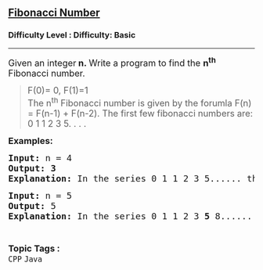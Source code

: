 <h2><a href="https://www.geeksforgeeks.org/problems/fibonacci-number-1605700704--152305/1">Fibonacci Number</a></h2><h3>Difficulty Level : Difficulty: Basic</h3><hr><div class="problems_problem_content__Xm_eO"><p><span style="font-size: 18px;">Given an integer<strong>&nbsp;n</strong><strong>.&nbsp;</strong>Write a program to find the&nbsp;<strong>n<sup>th</sup></strong> Fibonacci number.</span></p>
<blockquote>
<p><span style="font-size: 18px;">F(0)= 0, F(1)=1<strong><br></strong></span><span style="font-size: 18px;">The n<sup>th</sup>&nbsp;Fibonacci number is given by the forumla F(n) = F(n-1) + F(n-2). The first few fibonacci numbers are: 0 1 1 2 3 5. . . .&nbsp;</span></p>
</blockquote>
<p><span style="font-size: 18px;"><strong>Examples:</strong></span></p>
<pre><span style="font-size: 18px;"><strong>Input: </strong>n = 4
<strong>Output: 3</strong>
<strong>Explanation: </strong>In the series 0 1 1 2 3 5...... the fourth fibonacci number is 3.</span></pre>
<pre><span style="font-size: 18px;"><strong>Input: </strong>n = 5
<strong>Output: </strong>5
<strong>Explanation: </strong>In the series 0 1 1 2 3 <strong>5</strong> 8...... the fifth fibonacci number is 5.</span></pre></div><br><p><span style=font-size:18px><strong>Topic Tags : </strong><br><code>CPP</code>&nbsp;<code>Java</code>&nbsp;